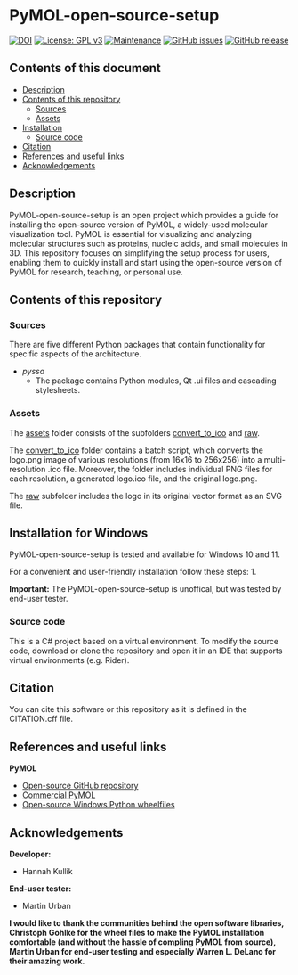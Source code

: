 # PyMOL-open-source-setup
[![DOI](https://zenodo.org/badge/DOI/10.5281/zenodo.12667158.svg)](https://zenodo.org/doi/10.5281/zenodo.12667157)
[![License: GPL v3](https://img.shields.io/badge/License-GPL%20v3-blue.svg)](http://www.gnu.org/licenses/gpl-3.0)
[![Maintenance](https://img.shields.io/badge/Maintained%3F-yes-blue.svg)](https://GitHub.com/kullik01/PyMOL-open-source-setup/graphs/commit-activity)
[![GitHub issues](https://img.shields.io/github/issues/kullik01/PyMOL-open-source-setup)](https://github.com/kullik01/PyMOL-open-source-setup/issues)
[![GitHub release](https://img.shields.io/github/release/kullik01/PyMOL-open-source-setup)](https://github.com/kullik01/PyMOL-open-source-setup/releases)

## Contents of this document
* [Description](#Description)
* [Contents of this repository](#Contents-of-this-repository)
  * [Sources](#Sources)
  * [Assets](#Assets)
* [Installation](#Installation)
    * [Source code](#Source-code)
* [Citation](#Citation)
* [References and useful links](#References-and-useful-links)
* [Acknowledgements](#Acknowledgements)

## Description
PyMOL-open-source-setup is an open project which provides a guide for installing the open-source version of PyMOL, a widely-used molecular visualization tool. 
PyMOL is essential for visualizing and analyzing molecular structures such as proteins, nucleic acids, and small molecules in 3D. This repository focuses on simplifying the setup process for users, enabling them to quickly install and start using the open-source version of PyMOL for research, teaching, or personal use.

## Contents of this repository
### Sources
There are five different Python packages that contain functionality for specific aspects of the architecture. 

- _pyssa_ 
  - The package contains Python modules, Qt .ui files and cascading stylesheets.


### Assets
The <a href="https://github.com/kullik01/PyMOL-open-source-setup/tree/main/assets">assets</a> folder consists of the subfolders <a href="https://github.com/kullik01/PyMOL-open-source-setup/tree/main/assets/convert_to_ico">convert_to_ico</a> 
and <a href="https://github.com/kullik01/PyMOL-open-source-setup/tree/main/assets/raw">raw</a>. 

The <a href="https://github.com/kullik01/PyMOL-open-source-setup/tree/main/assets/convert_to_ico">convert_to_ico</a> folder contains a batch script,
which converts the logo.png image of various resolutions (from 16x16 to 256x256) into a multi-resolution .ico file.
Moreover, the folder includes individual PNG files for each resolution, a generated logo.ico file, and the original logo.png.

The <a href="https://github.com/kullik01/PyMOL-open-source-setup/tree/main/assets/raw">raw</a> subfolder includes the logo in its original vector format as an SVG file.

## Installation for Windows
PyMOL-open-source-setup is tested and available for Windows 10 and 11.

For a convenient and user-friendly installation follow these steps:
1. 

**Important:**
The PyMOL-open-source-setup is unoffical, but was tested by end-user tester.

### Source code
This is a C# project based on a virtual environment. 
To modify the source code, download or clone the repository 
and open it in an IDE that supports virtual environments (e.g. Rider).

## Citation
You can cite this software or this repository as it is defined in the CITATION.cff file.

## References and useful links
**PyMOL**
* [Open-source GitHub repository](https://github.com/schrodinger/pymol-open-source)
* [Commercial PyMOL](https://pymol.org/)
* [Open-source Windows Python wheelfiles](https://github.com/cgohlke/pymol-open-source-wheels)

## Acknowledgements
**Developer:**
* Hannah Kullik

**End-user tester:**
* Martin Urban

**I would like to thank the communities behind the open software libraries, Christoph Gohlke for the wheel files to make the PyMOL installation comfortable (and without the hassle of compling PyMOL from source), Martin Urban for end-user testing and especially Warren L. DeLano for their amazing work.**
